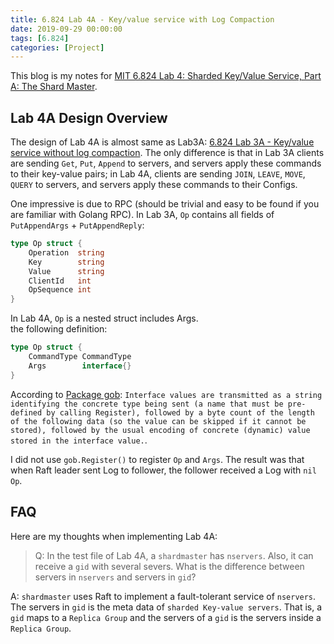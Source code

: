 ```yaml
---
title: 6.824 Lab 4A - Key/value service with Log Compaction
date: 2019-09-29 00:00:00
tags: [6.824]
categories: [Project]
---
```

This blog is my notes for [MIT 6.824 Lab 4: Sharded Key/Value Service, Part A: The Shard Master](https://pdos.csail.mit.edu/6.824/labs/lab-shard.html).

<!-- more -->

## Lab 4A Design Overview

The design of Lab 4A is almost same as Lab3A: [6.824 Lab 3A - Key/value service without log compaction](https://blog-pika.github.io/2019/09/05/CourseProject/6-824-lab-3a/#more). The only difference is that in Lab 3A clients are sending `Get`, `Put`, `Append` to servers, and servers apply these commands to their key-value pairs; in Lab 4A, clients are sending `JOIN`, `LEAVE`, `MOVE`, `QUERY` to servers, and servers apply these commands to their Configs.

One impressive is due to RPC (should be trivial and easy to be found if you are familiar with Golang RPC). In Lab 3A, `Op` contains all fields of `PutAppendArgs` + `PutAppendReply`:

```go
type Op struct {
    Operation  string
    Key        string
    Value      string
    ClientId   int
    OpSequence int
}
```

In Lab 4A, `Op` is a nested struct includes Args.  
the following definition:

```go
type Op struct {
    CommandType CommandType
    Args        interface{}
}
```

According to [Package gob](https://golang.org/pkg/encoding/gob/): `Interface values are transmitted as a string identifying the concrete type being sent (a name that must be pre-defined by calling Register), followed by a byte count of the length of the following data (so the value can be skipped if it cannot be stored), followed by the usual encoding of concrete (dynamic) value stored in the interface value.`.

I did not use `gob.Register()` to register `Op` and `Args`. The result was that when Raft leader sent Log to follower, the follower received a Log with `nil` `Op`.

## FAQ

Here are my thoughts when implementing Lab 4A:

> Q: In the test file of Lab 4A, a `shardmaster` has `nservers`. Also, it can receive a `gid` with several severs. What is the difference between servers in `nservers` and servers in `gid`?

A: `shardmaster` uses Raft to implement a fault-tolerant service of `nservers`. The servers in `gid` is the meta data of `sharded Key-value servers`. That is, a `gid` maps to a `Replica Group` and the servers of a `gid` is the servers inside a `Replica Group`.

